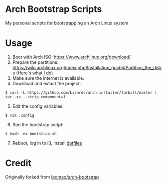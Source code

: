 # Arch Bootstrap Scripts

My personal scripts for bootstrapping an Arch Linux system.

# Usage

1. Boot with Arch ISO: https://www.archlinux.org/download/
2. Prepare the partitions: https://wiki.archlinux.org/index.php/Installation_guide#Partition_the_disks [(Here's what I do)](PARTITIONS.md)
3. Make sure the internet is available.
4. Download and extact the project:
```console
$ curl -L https://github.com/Lizards/arch-installer/tarball/master | tar -xz --strip-component=1
```
5. Edit the config variables:
```console
$ vim .config
```
6. Run the bootstrap script:
```console
$ bash -ex bootstrap.sh
```
7. Reboot, log in to i3, install [dotfiles](https://github.com/Lizards/dotfiles)

# Credit

Originally forked from [leomao/arch-bootstrap](https://github.com/leomao/arch-bootstrap)
